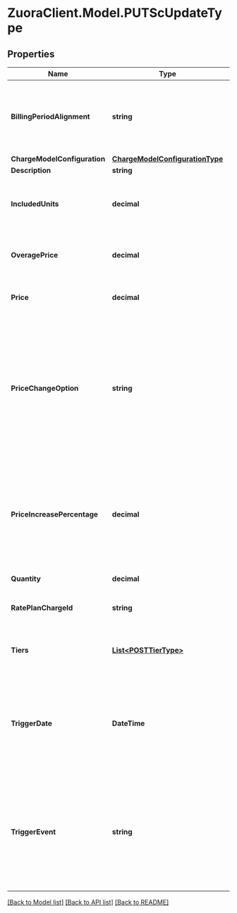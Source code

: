 # ZuoraClient.Model.PUTScUpdateType

## Properties

Name | Type | Description | Notes
------------ | ------------- | ------------- | -------------
**BillingPeriodAlignment** | **string** | Aligns charges within the same subscription if multiple charges begin on different dates.  Values:  * &#x60;AlignToCharge&#x60; * &#x60;AlignToSubscriptionStart&#x60; * &#x60;AlignToTermStart&#x60;  Available for the following charge types:  * Recurring * Usage-based  | [optional] 
**ChargeModelConfiguration** | [**ChargeModelConfigurationType**](ChargeModelConfigurationType.md) |  | [optional] 
**Description** | **string** | Description of the charge.  | [optional] 
**IncludedUnits** | **decimal** | Specifies the number of units in the base set of units for this charge. Must be &gt;&#x3D;0.  Available for the following charge type for the Overage charge model: * Usage-based  | [optional] 
**OveragePrice** | **decimal** | Price for units over the allowed amount.   Available for the following charge type for the Overage and Tiered with Overage charge models:  * Usage-based  | [optional] 
**Price** | **decimal** | Price for units in the subscription rate plan.  Supports all charge types for the Flat Fee and Per Unit charge models  | [optional] 
**PriceChangeOption** | **string** | Applies an automatic price change when a termed subscription is renewed. The Billing Admin setting **Enable Automatic Price Change When Subscriptions are Renewed?** must be set to Yes to use this field.  Values:  * &#x60;NoChange&#x60; (default) * &#x60;SpecificPercentageValue&#x60; * &#x60;UseLatestProductCatalogPricing&#x60;  Available for the following charge types:  * Recurring * Usage-based  Not available for the Fixed-Amount Discount charge model.  | [optional] 
**PriceIncreasePercentage** | **decimal** | Specifies the percentage to increase or decrease the price of a termed subscription&#39;s renewal. Required if you set the &#x60;PriceChangeOption&#x60; field to &#x60;SpecificPercentageValue&#x60;.  Decimal between &#x60;-100&#x60; and &#x60;100&#x60;.  Available for the following charge types:  * Recurring * Usage-based  Not available for the Fixed-Amount Discount charge model.  | [optional] 
**Quantity** | **decimal** | Quantity of units; must be greater than zero.  | [optional] 
**RatePlanChargeId** | **string** | ID of a rate-plan charge for this subscription. It can be the latest version or any history version of ID.  | 
**Tiers** | [**List&lt;POSTTierType&gt;**](POSTTierType.md) | Container for Volume, Tiered or Tiered with Overage charge models. Supports the following charge types:  * One-time * Recurring * Usage-based  | [optional] 
**TriggerDate** | **DateTime** | Specifies when to start billing the customer for the charge. Required if the &#x60;triggerEvent&#x60; field is set to USD.  &#x60;triggerDate&#x60; cannot be updated for the following using the REST update subscription call:  * One-time charge type * Discount-Fixed Amount charge model * Discount-Percentage charge model  | [optional] 
**TriggerEvent** | **string** | Specifies when to start billing the customer for the charge.  Values:  * &#x60;UCE&#x60; * &#x60;USA&#x60; * &#x60;UCA&#x60; * &#x60;USD&#x60;  This is the date when charge changes in the REST request become effective.  &#x60;triggerEvent&#x60; cannot be updated for the following using the REST update subscription call:  * One-time charge type * Discount-Fixed Amount charge model * Discount-Percentage charge model  | [optional] 

[[Back to Model list]](../README.md#documentation-for-models) [[Back to API list]](../README.md#documentation-for-api-endpoints) [[Back to README]](../README.md)


